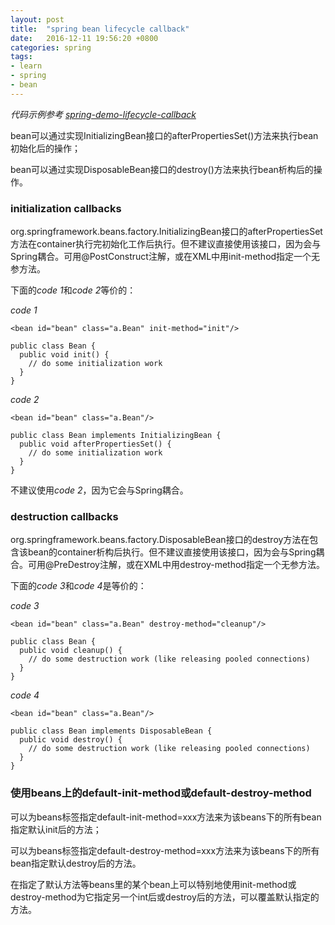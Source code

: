 ```yaml
---
layout: post
title:  "spring bean lifecycle callback"
date:   2016-12-11 19:56:20 +0800
categories: spring
tags:
- learn
- spring
- bean
---
```


*代码示例参考 <a href='https://github.com/liuweiii/spring-demo-lifecycle-callback' target='_blank'>spring-demo-lifecycle-callback</a>*

bean可以通过实现InitializingBean接口的afterPropertiesSet()方法来执行bean初始化后的操作；

bean可以通过实现DisposableBean接口的destroy()方法来执行bean析构后的操作。

### initialization callbacks

org.springframework.beans.factory.InitializingBean接口的afterPropertiesSet方法在container执行完初始化工作后执行。但不建议直接使用该接口，因为会与Spring耦合。可用@PostConstruct注解，或在XML中用init-method指定一个无参方法。

下面的*code 1*和*code 2*等价的：

*code 1*

```
<bean id="bean" class="a.Bean" init-method="init"/>
```

```
public class Bean {
  public void init() {
    // do some initialization work
  }
}
```

*code 2*

```
<bean id="bean" class="a.Bean"/>
```

```
public class Bean implements InitializingBean {
  public void afterPropertiesSet() {
    // do some initialization work
  }
}
```
不建议使用*code 2*，因为它会与Spring耦合。

### destruction callbacks

org.springframework.beans.factory.DisposableBean接口的destroy方法在包含该bean的container析构后执行。但不建议直接使用该接口，因为会与Spring耦合。可用@PreDestroy注解，或在XML中用destroy-method指定一个无参方法。

下面的*code 3*和*code 4*是等价的：

*code 3*

```
<bean id="bean" class="a.Bean" destroy-method="cleanup"/>
```

```
public class Bean {
  public void cleanup() {
    // do some destruction work (like releasing pooled connections)
  }
}
```

*code 4*

```
<bean id="bean" class="a.Bean"/>
```

```
public class Bean implements DisposableBean {
  public void destroy() {
    // do some destruction work (like releasing pooled connections)
  }
}
```

### 使用beans上的default-init-method或default-destroy-method

可以为beans标签指定default-init-method=xxx方法来为该beans下的所有bean指定默认init后的方法；

可以为beans标签指定default-destroy-method=xxx方法来为该beans下的所有bean指定默认destroy后的方法。

在指定了默认方法等beans里的某个bean上可以特别地使用init-method或destroy-method为它指定另一个int后或destroy后的方法，可以覆盖默认指定的方法。
